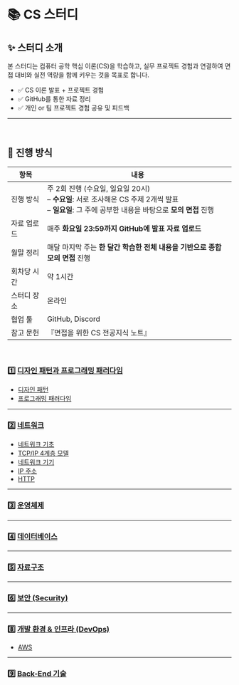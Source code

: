 # 📚 CS 스터디 

## ✨ 스터디 소개
본 스터디는 컴퓨터 공학 핵심 이론(CS)을 학습하고, 실무 프로젝트 경험과 연결하여 면접 대비와 실전 역량을 함께 키우는 것을 목표로 합니다.

- ✅ CS 이론 발표 + 프로젝트 경험
- ✅ GitHub를 통한 자료 정리
- ✅ 개인 or 팀 프로젝트 경험 공유 및 피드백
---
</br>

## 📆 진행 방식

| 항목 | 내용 |
|------|------|
| 진행 방식 | 주 2회 진행 (수요일, 일요일 20시) <br>– **수요일**: 서로 조사해온 CS 주제 2개씩 발표 <br>– **일요일**: 그 주에 공부한 내용을 바탕으로 **모의 면접** 진행 |
| 자료 업로드 | 매주 **화요일 23:59까지 GitHub에 발표 자료 업로드** |
| 월말 정리 | 매달 마지막 주는 **한 달간 학습한 전체 내용을 기반으로 종합 모의 면접** 진행 |
| 회차당 시간 | 약 1시간 |
| 스터디 장소 | 온라인 |
| 협업 툴 | GitHub, Discord |
| 참고 문헌 | 『면접을 위한 CS 전공지식 노트』 |

</br>

### 1️⃣ [디자인 패턴과 프로그래밍 패러다임](./1장_디자인%20패턴과%20프로그래밍%20패러다임/)
- [디자인 패턴](./1장_디자인%20패턴과%20프로그래밍%20패러다임/1.1_디자인%20패턴/)
- [프로그래밍 패러다임](./1장_디자인%20패턴과%20프로그래밍%20패러다임/1.2_프로그래밍%20패러다임/)

---

### 2️⃣ [네트워크](./2장_네트워크/)
- [네트워크 기초](./2장_네트워크/2.1_네트워크%20기초/)
- [TCP/IP 4계층 모델](./2장_네트워크/2.2_TCP_IP_4계층_모델/)
- [네트워크 기기](./2장_네트워크/2.3_네트워크_기기/)
- [IP 주소](./네트워크)
- [HTTP](./네트워크)

---

### 3️⃣ [운영체제](./Network/README.md)

---

### 4️⃣ [데이터베이스](./Database/README.md)

---

### 5️⃣ [자료구조](./DataStructures/README.md)

---

### 6️⃣ [보안 (Security)](./Security/README.md)

---

### 8️⃣ [개발 환경 & 인프라 (DevOps)](./개발%20환경%20&%20인프라/)
- [AWS](./개발%20환경%20&%20인프라/AWS/)


---

### 9️⃣ [Back-End 기술](./Backend/README.md)

